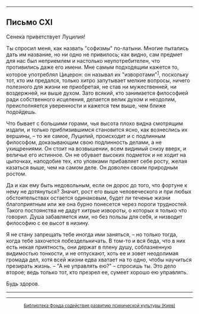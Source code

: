 

* * *

## Письмо CXI

Сенека приветствует Луцилия!

Ты спросил меня, как назвать "софизмы" по-латыни. Многие пытались дать им название, но ни одно не привилось; как видно, сам предмет для нас был неприемлем и настолько неупотребителен, что противились даже его имени. Мне самым подходящим кажется то, которое употреблял Цицерон: он называл их "изворотами"<sup>[1](refer.htm#pCXI-1)</sup>, поскольку тот, кто им предался, только хитро запутывает мелкие вопросы, ничего полезного для жизни не приобретая, не став ни мужественней, ни воздержней, ни выше духом. Зато всякий, кто занимается философией ради собственного исцеления, делается велик духом и неодолим, преисполняется уверенности и кажется тем выше, чем ближе подойдешь.

Что бывает с большими горами, чья высота плохо видна смотрящим издали, и только приблизившимся становится ясно, как вознеслись их вершины, – то же самое, Луцилий, происходит и с подлинным философом, доказывающим свою подлинность делами, а не ухищрениями. Он стоит на возвышении, всем видимый снизу вверх, и величье его истинное. Он не обувает высоких подметок и не ходит на цыпочках, наподобие тех, кто уловками прибавляет себе росту, желая казаться выше, чем на самом деле. Он доволен своим природным ростом.

Да и как ему быть недовольным, если он дорос до того, что фортуне к нему не дотянуться? Значит, рост его выше человеческого и при любых обстоятельствах остается одинаковым, будет ли теченье жизни благоприятным или же она бурно понесется через пороги трудностей. Такого постоянства не дадут хитрые извороты, о которых я только что говорил. Душа забавляется ими, но без пользы для себя, и низводит философию с ее высот в низину.

Я не стану запрещать тебе иногда ими заняться, – но только тогда, когда тебе захочется побездельничать. В том-то и вся беда, что в них есть некая приятность, они держат в плену душу, соблазненную видимостью тонкости, и не отпускают, хоть ее и зовет неодолимая громада дел, хотя всей жизни едва хватает на то одно, чтобы научиться презирать жизнь. – "А не управлять ею?" – спросишь ты. Это дело второе; ведь только тот, кто презрел ее, сумеет хорошо ею управлять.

Будь здоров.

<div align="center">

* * *



* * *

[<small>Библиотека Фонда содействия развитию психической культуры (Киев)</small>](mailto:webmaster@psylib.kiev.ua)</div>